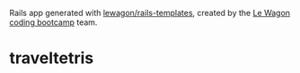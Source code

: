 Rails app generated with [lewagon/rails-templates](https://github.com/lewagon/rails-templates), created by the [Le Wagon coding bootcamp](https://www.lewagon.com) team.
# traveltetris
